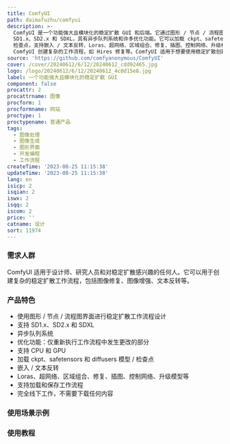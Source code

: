 ```yaml
---
title: ComfyUI
path: daimafuzhu/comfyui
description: >-
  ComfyUI 是一个功能强大且模块化的稳定扩散 GUI 和后端。它通过图形 / 节点 / 流程图界面，让您设计和执行复杂的稳定扩散流程。它支持
  SD1.x、SD2.x 和 SDXL，具有异步队列系统和许多优化功能。它可以加载 ckpt、safetensors 和 diffusers 模型 /
  检查点，支持嵌入 / 文本反转、Loras、超网络、区域组合、修复、插图、控制网络、升级模型等功能。它还支持全线下工作，不需要下载任何内容。您可以使用
  ComfyUI 创建复杂的工作流程，如 Hires 修复等。ComfyUI 适用于想要使用稳定扩散创建复杂工作流程或学习更多关于稳定扩散的人群。
source: 'https://github.com/comfyanonymous/ComfyUI'
cover: /cover/20240612/6/12/20240612_cdd92465.jpg
logo: /logo/20240612/6/12/20240612_4c0d15e8.jpg
label: 一个功能强大且模块化的稳定扩散 GUI
component: false
procattr: 2
procattrname: 图像
procform: 1
procformname: 网站
proctype: 1
proctypename: 普通产品
tags:
  - 图像处理
  - 图像生成
  - 图形界面
  - 开发编程
  - 工作流程
createTime: '2023-08-25 11:15:38'
updateTime: '2023-08-25 11:15:38'
lang: en
isicp: 2
isqian: 2
iswx: 2
isqq: 2
iscom: 2
price: ''
catname: 设计
sort: 11974
---
```




### 需求人群
ComfyUI 适用于设计师、研究人员和对稳定扩散感兴趣的任何人。它可以用于创建复杂的稳定扩散工作流程，包括图像修复、图像增强、文本反转等。

### 产品特色
- 使用图形 / 节点 / 流程图界面进行稳定扩散工作流程设计
- 支持 SD1.x、SD2.x 和 SDXL
- 异步队列系统
- 优化功能：仅重新执行工作流程中发生更改的部分
- 支持 CPU 和 GPU
- 加载 ckpt、safetensors 和 diffusers 模型 / 检查点
- 嵌入 / 文本反转
- Loras、超网络、区域组合、修复、插图、控制网络、升级模型等
- 支持加载和保存工作流程
- 完全线下工作，不需要下载任何内容

### 使用场景示例


### 使用教程


  
